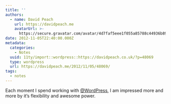 ```yaml
---
title: ''
authors:
  - name: David Peach
    url: https://davidpeach.me
    avatarUrl: >-
      https://secure.gravatar.com/avatar/4d7faf5eee1f055a85788c44936b8995eaab6dfb004e7854ec747ccb272e91ee?s=96&d=mm&r=g
date: 2012-11-05T22:40:00.000Z
metadata:
  categories:
    - Notes
  uuid: 11ty/import::wordpress::https://davidpeach.co.uk/?p=48069
  type: wordpress
  url: https://davidpeach.me/2012/11/05/48069/
tags:
  - notes
---
```

Each moment I spend working with [@WordPress](https://twitter.com/WordPress), I am impressed more and more by it’s flexibility and awesome power.